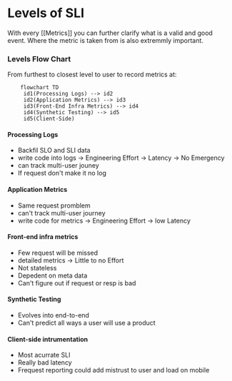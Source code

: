 # Levels of SLI
With every [[Metrics]] you can further clarify what is a valid and good event. Where the metric is taken from is also extremmly important.

### Levels Flow Chart
From furthest to closest level to user to record metrics at:

```mermaid
	flowchart TD
	 id1(Processing Logs) --> id2
	 id2(Application Metrics) --> id3
	 id3(Front-End Infra Metrics) --> id4
	 id4(Synthetic Testing) --> id5
	 id5(Client-Side)
```


#### Processing Logs
-  Backfil SLO and SLI data
- write code into logs -> Engineering Effort -> Latency -> No Emergency 
- can track multi-user jouney 
- If request don't make it no log

#### Application Metrics
- Same request promblem
- can't track multi-user journey
- write code for metrics -> Engineering Effort -> low Latency

#### Front-end infra metrics
- Few request will be missed
- detailed metrics -> Little to no Effort
- Not stateless
-  Depedent on meta data
- Can't figure out if request or resp is bad

#### Synthetic Testing
- Evolves into end-to-end
- Can't predict all ways a user will use a product

#### Client-side intrumentation
- Most acurrate SLI
- Really bad latency
- Frequest reporting could add mistrust to user and load on mobile